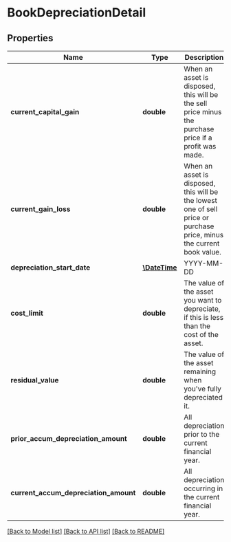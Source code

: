 # BookDepreciationDetail

## Properties
Name | Type | Description | Notes
------------ | ------------- | ------------- | -------------
**current_capital_gain** | **double** | When an asset is disposed, this will be the sell price minus the purchase price if a profit was made. | [optional] 
**current_gain_loss** | **double** | When an asset is disposed, this will be the lowest one of sell price or purchase price, minus the current book value. | [optional] 
**depreciation_start_date** | [**\DateTime**](\DateTime.md) | YYYY-MM-DD | [optional] 
**cost_limit** | **double** | The value of the asset you want to depreciate, if this is less than the cost of the asset. | [optional] 
**residual_value** | **double** | The value of the asset remaining when you&#39;ve fully depreciated it. | [optional] 
**prior_accum_depreciation_amount** | **double** | All depreciation prior to the current financial year. | [optional] 
**current_accum_depreciation_amount** | **double** | All depreciation occurring in the current financial year. | [optional] 

[[Back to Model list]](../README.md#documentation-for-models) [[Back to API list]](../README.md#documentation-for-api-endpoints) [[Back to README]](../README.md)


